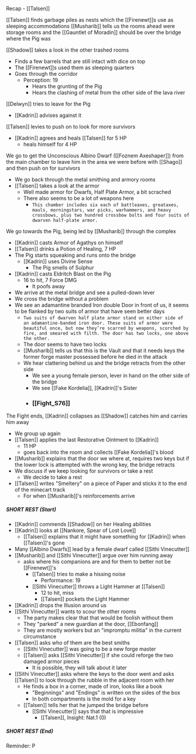 Recap - [[Talsen]]

[[Talsen]] finds garbage piles as nests which the [[Firenewt]]s use as sleeping accommodations
[[Musharib]] tells us the rooms ahead were storage rooms and the [[Gauntlet of Moradin]] should be over the bridge where the Pig was

[[Shadow]] takes a look in the other trashed rooms
- Finds a few barrels that are still intact with dice on top
- The [[Firenewt]]s used them as sleeping quarters
- Goes through the corridor
	- Perception: 19
		- Hears the grunting of the Pig
		- Hears the clashing of metal from the other side of the lava river

[[Delwyn]] tries to leave for the Pig
- [[Kadrin]] advises against it

[[Talsen]] levies to push on to look for more survivors
- [[Kadrin]] agrees and heals [[Talsen]] for 5 HP
	- heals himself for 4 HP

We go to get the Unconscious Albino Dwarf ([[Foznem Axeshaper]]) from the main chamber to leave him in the area we were before with [[Shago]] and then push on for survivors
- We go back through the metal smithing and armory rooms
- [[Talsen]] takes a look at the armor
	- Well made armor for Dwarfs, Half Plate Armor, a bit scrached
	- There also seems to be a lot of weapons here
		- `This chamber includes six each of battleaxes, greataxes, mauls, morningstars, war picks, warhammers, and heavy crossbows, plus two hundred crossbow bolts and four suits of dwarven half-plate armor.`

We go towards the Pig, being led by [[Musharib]] through the complex
- [[Kadrin]] casts Armor of Agathys on himself
- [[Talsen]] drinks a Potion of Healing, 7 HP
- The Pig starts squeaking and runs onto the bridge
	- [[Kadrin]] uses Divine Sense
		- The Pig smells of Sulphur
- [[Kadrin]] casts Eldritch Blast on the Pig
	- 16 to hit, 7 Force DMG
		- It poofs away
- We arrive at the metal bridge and see a pulled-down lever
- We cross the bridge without a problem
- We see an adamantine branded Iron double Door in front of us, it seems to be flanked by two suits of armor that have seen better days
	- `Two suits of dwarven half plate armor stand on either side of an adamantine-banded iron door. These suits of armor were beautiful once, but now they’re scarred by weapons, scorched by fire, and smeared with filth. The door has two locks, one above the other.`
	- The door seems to have two locks
	- [[Musharib]] tells us that this is the Vault and that it needs keys the former forge master possessed before he died in the attack
	- We hear clattering behind us and the bridge retracts from the other side
		- We see a young female person, lever in hand on the other side of the bridge
		- We see [[Fake Kordelia]], [[Kadrin]]'s Sister
		- ### [[Fight_S76]]

The Fight ends, [[Kadrin]] collapses as [[Shadow]] catches him and carries him away
- We group up again
- [[Talsen]] applies the last Restorative Ointment to [[Kadrin]]
	- 11 HP
	- goes back into the room and collects [[Fake Kordelia]]'s blood
- [[Musharib]] explains that the door we where at, requires two keys but if the lower lock is attempted with the wrong key, the bridge retracts
- We discuss if we keep looking for survivors or take a rest
	- We decide to take a rest
- [[Talsen]] writes "Smeltery" on a piece of Paper and sticks it to the end of the minecart track
	- For when [[Musharib]]'s reinforcements arrive

##### SHORT REST (Start)
- [[Kadrin]] commends [[Shadow]] on her Healing abilities
- [[Kadrin]] looks at [[Nankore, Spear of Lost Love]]
	- [[Talsen]] explains that it might have something for [[Kadrin]] when [[Talsen]]'s gone
- Many [[Albino Dwarfs]] lead by a female dwarf called [[Sithi Vinecutter]]
- [[Musharib]] and [[Sithi Vinecutter]] argue over him running away
	- asks where his companions are and for them to better not be [[Firenewt]]'s
		- [[Talsen]] tries to make a hissing noise
			- Performance: 19
		- [[Sithi Vinecutter]] throws a Light Hammer at [[Talsen]]
			- 12 to hit, miss
			- [[Talsen]] pockets the Light Hammer
- [[Kadrin]] drops the Illusion around us
- [[Sithi Vinecutter]] wants to scour the other rooms
	- The party makes clear that that would be foolish without them
	- They "parked" a new guardian at the door, [[Ebonfang]]
	- They are mostly workers but an "impromptu militia" in the current circumstance
- [[Talsen]] asks who of them are the best smiths
	- [[Sithi Vinecutter]] was going to be a new forge master
	- [[Talsen]] asks [[Sithi Vinecutter]] if she could reforge the two damaged armor pieces
		- It is possible, they will talk about it later
- [[Sithi Vinecutter]] asks where the keys to the door went and asks [[Talsen]] to look through the rubble in the adjacent room with her
	- He finds a box in a corner, made of iron, looks like a book
		- "Beginnings" and "Endings" is written on the sides of the box
		- In both compartments is the mold for a key
	- [[Talsen]] tells her that he jumped the bridge before
		- [[Sithi Vinecutter]] says that that is impressive
			- [[Talsen]], Insight: Nat.1 (0)

##### SHORT REST (End)

Reminder: P